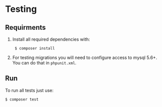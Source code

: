 # Testing

## Requirments

1. Install all required dependencies with:
   
        $ composer install

2. For testing migrations you will need to configure access to mysql 5.6+. You can do that in `phpunit.xml`.


## Run

To run all tests just use:

    $ composer test
